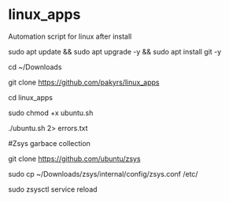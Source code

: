 # linux_apps
Automation script for linux after install

sudo apt update && sudo apt upgrade -y && sudo apt install git -y

cd ~/Downloads

git clone https://github.com/pakyrs/linux_apps

cd linux_apps

sudo chmod +x ubuntu.sh

./ubuntu.sh 2> errors.txt


#Zsys garbace collection

git clone https://github.com/ubuntu/zsys

sudo cp ~/Downloads/zsys/internal/config/zsys.conf /etc/

sudo zsysctl service reload

